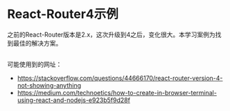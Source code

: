 # React-Router4示例
之前的React-Router版本是2.x，这次升级到4之后，变化很大。本学习案例为找到最佳的解决方案。
##
可能使用到的网址：
+ https://stackoverflow.com/questions/44666170/react-router-version-4-not-showing-anything
+ https://medium.com/technoetics/how-to-create-in-browser-terminal-using-react-and-nodejs-e923b5f9d28f

